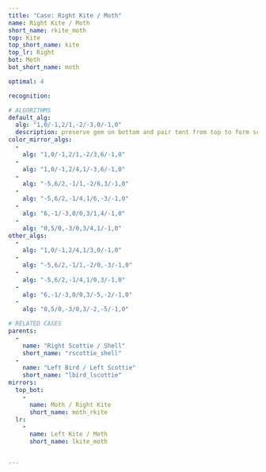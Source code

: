 ```yaml
---
title: "Case: Right Kite / Moth"
name: Right Kite / Moth
short_name: rkite_moth
top: Kite
top_short_name: kite
top_lr: Right
bot: Moth
bot_short_name: moth

optimal: 4

recognition:

# ALGORITHMS
default_alg:
  alg: "1,0/-1,2/1,-2/-3,0/-1,0"
  description: preserve gem on bottom and pair tent from top to form scottie/shell
color_mirror_algs:
  -
    alg: "1,0/-1,2/1,-2/3,6/-1,0"
  -
    alg: "1,0/-1,2/4,1/-3,6/-1,0"
  -
    alg: "-5,6/2,-1/1,-2/6,3/-1,0"
  -
    alg: "-5,6/2,-1/4,1/6,-3/-1,0"
  -
    alg: "6,-1/-3,0/0,3/1,4/-1,0"
  -
    alg: "0,5/0,-3/0,3/4,1/-1,0"
other_algs:
  -
    alg: "1,0/-1,2/4,1/3,0/-1,0"
  -
    alg: "-5,6/2,-1/1,-2/0,-3/-1,0"
  -
    alg: "-5,6/2,-1/4,1/0,3/-1,0"
  -
    alg: "6,-1/-3,0/0,3/-5,-2/-1,0"
  -
    alg: "0,5/0,-3/0,3/-2,-5/-1,0"

# RELATED CASES
parents:
  -
    name: "Right Scottie / Shell"
    short_name: "rscottie_shell"
  -
    name: "Left Bird / Left Scottie"
    short_name: "lbird_lscottie"
mirrors:
  top_bot:
    -
      name: Moth / Right Kite
      short_name: moth_rkite
  lr:
    -
      name: Left Kite / Moth
      short_name: lkite_moth


---
```


